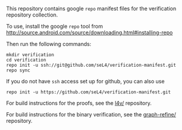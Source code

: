 This repository contains google `repo` manifest files for the
verification repository collection.

To use, install the google `repo` tool from http://source.android.com/source/downloading.html#installing-repo

Then run the following commands:

    mkdir verification
    cd verification
    repo init -u ssh://git@github.com/seL4/verification-manifest.git
    repo sync


If you do not have `ssh` access set up for github, you can also use
    
    repo init -u https://github.com/seL4/verification-manifest.git

For build instructions for the proofs, see the
[l4v/](https://github.com/seL4/l4v/) repository.

For build instructions for the binary verification, see the
[graph-refine/](https://github.com/seL4/graph-refine/) repository.
